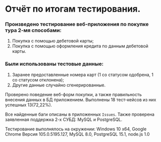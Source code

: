 # Отчёт по итогам тестирования.

### Произведено тестирование веб-приложения по покупке тура 2-мя способами:
1. Покупка с помощью дебетовой карты;
2. Покупка с помощью оформления кредита по данным дебетовой карты.

### Были использованы тестовые данные:
1. Заранее предоставленные номера карт (1 со статусом одобрена, 1 со статусом отклонена);
2. Другие данные случайно сгенерированные.

Проверено поведение веб-форм покупки, а также правильность внесения данных в БД приложением.
Выполнены 18 тест-кейсов из них успешных 13(72,22%).

Все найденные баги описаны в приложенных `Issues`. 
Также проверена заявленная поддержка 2-х СУБД: MySQL и PostgreSQL.

Тестирование выполнялось на окружении: Windows 10 x64, Google Chrome Версия 105.0.5195.127, MySQL 8.0, PostgreSQL 15.1,
node.js 1.0
